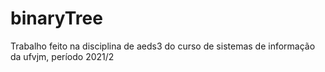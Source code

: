 # binaryTree
Trabalho feito  na disciplina de aeds3 do curso de sistemas de informação da ufvjm, período 2021/2
